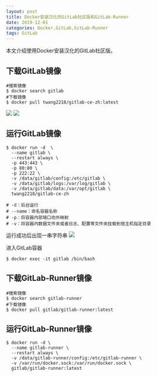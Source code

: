 ```yaml
---
layout: post
title: Docker安装汉化的GitLab社区版和GitLab-Runner
date: 2019-12-01
categories: Docker,GitLab,GitLab-Runner
tags: GitLab
---
```

本文介绍使用Docker安装汉化的GitLab社区版。

## 下载GitLab镜像

```
#搜索镜像
$ docker search gitlab
#下载镜像
$ docker pull twang2218/gitlab-ce-zh:latest
```
![](../docker-gitlab-1.jpg)
![](../docker-gitlab-2.jpg)

## 运行GitLab镜像

```
$ docker run -d  \
  --name gitlab \
  --restart always \
  -p 443:443 \
  -p 80:80 \
  -p 222:22 \
  -v /data/gitlab/config:/etc/gitlab \
  -v /data/gitlab/logs:/var/log/gitlab \
  -v /data/gitlab/data:/var/opt/gitlab \
  twang2218/gitlab-ce-zh

# -d：后台运行
# --name：命名容器名称
# -p：将容器内部端口向外映射
# -v：将容器内数据文件夹或者日志、配置等文件夹挂载到宿主机指定目录
```

运行成功后出现一串字符串
![](../docker-gitlab-3.jpg)

进入GitLab容器
```
$ docker exec -it gitlab /bin/bash
```

## 下载GitLab-Runner镜像

```
#搜索镜像
$ docker search gitlab-runner
#下载镜像
$ docker pull gitlab/gitlab-runner:latest
```

## 运行GitLab-Runner镜像
```
$ docker run -d \
  --name gitlab-runner \
  --restart always \
  -v /data/gitlab-runner/config:/etc/gitlab-runner \
  -v /var/run/docker.sock:/var/run/docker.sock \
  gitlab/gitlab-runner:latest
```
